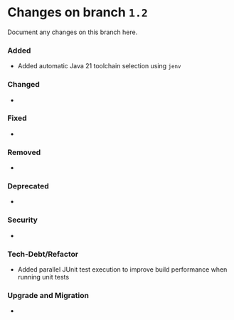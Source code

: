 # Changes on branch `1.2`
Document any changes on this branch here.
### Added
- Added automatic Java 21 toolchain selection using `jenv`

### Changed
- 

### Fixed
- 

### Removed
- 

### Deprecated
- 

### Security
- 

### Tech-Debt/Refactor
- Added parallel JUnit test execution to improve build performance when running unit tests

### Upgrade and Migration
- 
